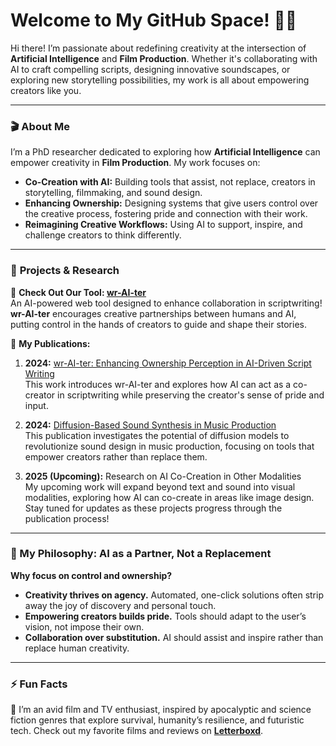 # Welcome to My GitHub Space! 🎥🤖  

Hi there! I’m passionate about redefining creativity at the intersection of **Artificial Intelligence** and **Film Production**. Whether it's collaborating with AI to craft compelling scripts, designing innovative soundscapes, or exploring new storytelling possibilities, my work is all about empowering creators like you.  

---

### 🎬 About Me  
I’m a PhD researcher dedicated to exploring how **Artificial Intelligence** can empower creativity in **Film Production**. My work focuses on:  
- **Co-Creation with AI:** Building tools that assist, not replace, creators in storytelling, filmmaking, and sound design.  
- **Enhancing Ownership:** Designing systems that give users control over the creative process, fostering pride and connection with their work.  
- **Reimagining Creative Workflows:** Using AI to support, inspire, and challenge creators to think differently.

---

### 🔬 **Projects & Research**  

🚀 **Check Out Our Tool: [wr-AI-ter](https://kilab.hff-muc.de/wraiter/)**  
An AI-powered web tool designed to enhance collaboration in scriptwriting! **wr-AI-ter** encourages creative partnerships between humans and AI, putting control in the hands of creators to guide and shape their stories.  

📖 **My Publications:**  

1. **2024:** [wr-AI-ter: Enhancing Ownership Perception in AI-Driven Script Writing](https://www.researchgate.net/publication/381272365_wr-AI-ter_Enhancing_Ownership_Perception_in_AI-Driven_Script_Writing)  
   This work introduces wr-AI-ter and explores how AI can act as a co-creator in scriptwriting while preserving the creator's sense of pride and input.

2. **2024:** [Diffusion-Based Sound Synthesis in Music Production](https://www.researchgate.net/publication/383663370_Diffusion-Based_Sound_Synthesis_in_Music_Production)  
   This publication investigates the potential of diffusion models to revolutionize sound design in music production, focusing on tools that empower creators rather than replace them.

3. **2025 (Upcoming):** Research on AI Co-Creation in Other Modalities  
   My upcoming work will expand beyond text and sound into visual modalities, exploring how AI can co-create in areas like image design. Stay tuned for updates as these projects progress through the publication process!

---

### 🌟 My Philosophy: AI as a Partner, Not a Replacement  
**Why focus on control and ownership?**  
- **Creativity thrives on agency.** Automated, one-click solutions often strip away the joy of discovery and personal touch.  
- **Empowering creators builds pride.** Tools should adapt to the user’s vision, not impose their own.  
- **Collaboration over substitution.** AI should assist and inspire rather than replace human creativity.

---

### ⚡ Fun Facts  
🎥 I’m an avid film and TV enthusiast, inspired by apocalyptic and science fiction genres that explore survival, humanity’s resilience, and futuristic tech. Check out my favorite films and reviews on **[Letterboxd](https://letterboxd.com/ChrisJW87/)**.
